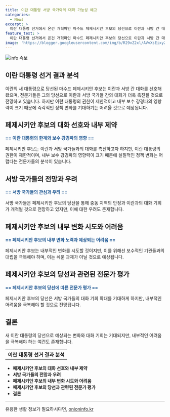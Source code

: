 ```yaml
---
title: 이란 대통령 서방 국가와의 대화 가능성 예고
categories:
  - News
excerpt: >
  이란 대통령 선거에서 온건 개혁파인 마수드 페제시키안 후보의 당선으로 이란과 서방 간 대화의 물꼬가 트일 것으로 기대되고 있다. 전문가들은 페제시키안 후보가 이란 적들과의 대화를 선호하며 국내 문제 해결을 위해 노력할 것으로 예상하고 있지만, 이란 내부의 보수 강경파와 대통령의 제한된 권한으로 인해 즉각적인 정책 변화는 기대하기 어렵다는 의견도 제기되고 있다. 미국과 유럽에서는 페제시키안 후보를 선호하며, 그의 당선으로 중동 긴장이 완화될 가능성도 제기되고 있지만, 이란 내보수적 기관들의 반대로 힘든 과제가 될 수도 있다. 추가로, 페제시키안 후보의 당선은 2005년 이후 오랜만에 이란에서 결선으로 대통령 당선인을 뽑는 사건으로 주목받고 있다.
feature_text: >
  이란 대통령 선거에서 온건 개혁파인 마수드 페제시키안 후보의 당선으로 이란과 서방 간 대화의 물꼬가 트일 것으로 기대되고 있다. 전문가들은 페제시키안 후보가 이란 적들과의 대화를 선호하며 국내 문제 해결을 위해 노력할 것으로 예상하고 있지만, 이란 내부의 보수 강경파와 대통령의 제한된 권한으로 인해 즉각적인 정책 변화는 기대하기 어렵다는 의견도 제기되고 있다. 미국과 유럽에서는 페제시키안 후보를 선호하며, 그의 당선으로 중동 긴장이 완화될 가능성도 제기되고 있지만, 이란 내보수적 기관들의 반대로 힘든 과제가 될 수도 있다. 추가로, 페제시키안 후보의 당선은 2005년 이후 오랜만에 이란에서 결선으로 대통령 당선인을 뽑는 사건으로 주목받고 있다.
image: 'https://blogger.googleusercontent.com/img/b/R29vZ2xl/AVvXsEixyZcFfHzMRdzZMjFBmAUKJYCLCGyLL1o632UiGVXcaFdKo_bkvkuCioo0uUKlGfBVcT3P84aROyZIXSBEx3Aw5nCQ3pTgDom1WDC4m8eifvWiAmWEEVb4x6G_l8C0QH225ldMjyaFvpxGEBGNO37VmDTDMHGhJPq73UglMfDca1-0aw/s1600/blogspot.png'
---
```


<p><img src="https://blogger.googleusercontent.com/img/b/R29vZ2xl/AVvXsEixyZcFfHzMRdzZMjFBmAUKJYCLCGyLL1o632UiGVXcaFdKo_bkvkuCioo0uUKlGfBVcT3P84aROyZIXSBEx3Aw5nCQ3pTgDom1WDC4m8eifvWiAmWEEVb4x6G_l8C0QH225ldMjyaFvpxGEBGNO37VmDTDMHGhJPq73UglMfDca1-0aw/s1600/blogspot.png" alt="info 속보" /></p>

<h2 data-ke-size="size26">이란 대통령 선거 결과 분석</h2>

<p data-ke-size="size16">이란의 새 대통령으로 당선된 마수드 페제시키안 후보는 이란과 서방 간 대화를 선호해왔으며, 전문가들은 그의 당선으로 이란과 서방 국가들 간의 대화가 더욱 촉진될 것으로 전망하고 있습니다. 하지만 이란 대통령의 권한이 제한적이고 내부 보수 강경파의 영향력이 크기 때문에 즉각적인 정책 변화를 기대하기는 어려울 것으로 예상됩니다.</p>

<h2 data-ke-size="size26">페제시키안 후보의 대화 선호와 내부 제약</h2>

<p data-ke-size="size16"><b><span style="color: #1a5490;">== 이란 대통령의 한계와 보수 강경파의 영향 ==</span></b></p>

<p data-ke-size="size16">페제시키안 후보는 이란과 서방 국가들과의 대화를 촉진하고자 하지만, 이란 대통령의 권한이 제한적이며, 내부 보수 강경파의 영향력이 크기 때문에 실질적인 정책 변화는 어렵다는 전문가들의 분석이 있습니다.</p>

<h2 data-ke-size="size26">서방 국가들의 전망과 우려</h2>

<p data-ke-size="size16"><b><span style="color: #1a5490;">== 서방 국가들의 관심과 우려 ==</span></b></p>

<p data-ke-size="size16">서방 국가들은 페제시키안 후보의 당선을 통해 중동 지역의 안정과 이란과의 대화 기회가 개척될 것으로 전망하고 있지만, 이에 대한 우려도 존재합니다.</p>

<h2 data-ke-size="size26">페제시키안 후보의 내부 변화 시도와 어려움</h2>

<p data-ke-size="size16"><b><span style="color: #1a5490;">== 페제시키안 후보의 내부 변화 노력과 예상되는 어려움 ==</span></b></p>

<p data-ke-size="size16">페제시키안 후보는 내부적인 변화를 시도할 것이지만, 이를 위해선 보수적인 기관들과의 대립을 극복해야 하며, 이는 쉬운 과제가 아닐 것으로 예상됩니다.</p>

<h2 data-ke-size="size26">페제시키안 후보의 당선과 관련된 전문가 평가</h2>

<p data-ke-size="size16"><b><span style="color: #1a5490;">== 페제시키안 후보의 당선에 따른 전문가 평가 ==</span></b></p>

<p data-ke-size="size16">페제시키안 후보의 당선은 서방 국가들의 대화 기회 확대를 기대하게 하지만, 내부적인 어려움을 극복해야 할 것으로 전망됩니다.</p>

<h2 data-ke-size="size26">결론</h2>

<p data-ke-size="size16">새 이란 대통령의 당선으로 예상되는 변화와 대화 기회는 기대되지만, 내부적인 어려움을 극복해야 하는 여건도 존재합니다.</p>

<table>
    <tbody>
        <tr>
            <td style="text-align: center; height: 17px;"><b>이란 대통령 선거 결과 분석</b></td>
        </tr>
    </tbody>
</table>

<ul>
    <li><b>페제시키안 후보의 대화 선호와 내부 제약</b></li>
    <li><b>서방 국가들의 전망과 우려</b></li>
    <li><b>페제시키안 후보의 내부 변화 시도와 어려움</b></li>
    <li><b>페제시키안 후보의 당선과 관련된 전문가 평가</b></li>
    <li><b>결론</b></li>
</ul>

<p><hr></p>
유용한 생활 정보가 필요하시다면, <a href="https://onioninfo.kr" rel="dofollow">onioninfo.kr</a>



